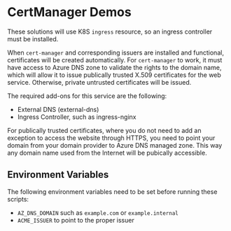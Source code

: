 # CertManager Demos

These solutions will use K8S `ingress` resource, so an ingress controller must be installed.  

When `cert-manager` and corresponding issuers are installed and functional, certificates will be created automatically.  For `cert-manager` to work, it must have access to Azure DNS zone to validate the rights to the domain name, which will allow it to issue publically trusted X.509 certificates for the web service.  Otherwise, private untrusted certificates will be issued.

The required add-ons for this service are the following:

* External DNS (external-dns)
* Ingress Controller, such as ingress-nginx

For publically trusted certificates, where you do not need to add an exception to access the website through HTTPS, you need to point your domain from your domain provider to Azure DNS managed zone.  This way any domain name used from the Internet will be pubically accessible.

## Environment Variables

The following environment variables need to be set before running these scripts:

* `AZ_DNS_DOMAIN` such as `example.com` or `example.internal`
* `ACME_ISSUER` to point to the proper issuer
